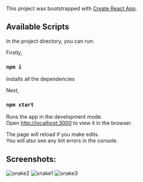 This project was bootstrapped with [Create React App](https://github.com/facebook/create-react-app).

## Available Scripts

In the project directory, you can run:


Firstly,
### `npm i`
Installs all the dependencies

Next,
### `npm start`

Runs the app in the development mode.<br />
Open [http://localhost:3000](http://localhost:3000) to view it in the browser.

The page will reload if you make edits.<br />
You will also see any lint errors in the console.

## Screenshots:

![snake2](https://user-images.githubusercontent.com/54594146/90217466-0a840c80-de1f-11ea-9d46-38ce6e7253f3.png)
![snake1](https://user-images.githubusercontent.com/54594146/90217462-08ba4900-de1f-11ea-94f1-212081ca7efc.png)
![snake3](https://user-images.githubusercontent.com/54594146/90217468-0bb53980-de1f-11ea-8391-fa77417fb552.png)
